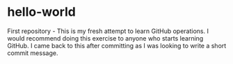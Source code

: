 # hello-world
First repository - This is my fresh attempt to learn GitHub operations.
I would recommend doing this exercise to anyone who starts learning GitHub.
I came back to this after committing as I was looking to write a short
commit message.
